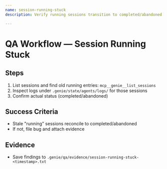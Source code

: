 ```yaml
---
name: session-running-stuck
description: Verify running sessions transition to completed/abandoned (Bug #92)

---
```


# QA Workflow — Session Running Stuck

## Steps
1) List sessions and find old running entries: `mcp__genie__list_sessions`
2) Inspect logs under `.genie/state/agents/logs/` for those sessions
3) Confirm actual status (completed/abandoned)

## Success Criteria
- Stale "running" sessions reconcile to completed/abandoned
- If not, file bug and attach evidence

## Evidence
- Save findings to `.genie/qa/evidence/session-running-stuck-<timestamp>.txt`

